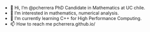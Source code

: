 - 👋 Hi, I’m @pcherrera PhD Candidate in Mathematics at UC chile.
- 👀 I’m interested in mathematics, numerical analysis.
- 🌱 I’m currently learning C++ for High Performance Computing.
- 📫 How to reach me pcherrera.github.io/

<!---
pcherrera/pcherrera is a ✨ special ✨ repository because its `README.md` (this file) appears on your GitHub profile.
You can click the Preview link to take a look at your changes.
--->
